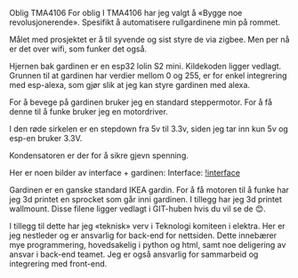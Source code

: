 Oblig TMA4106
For oblig I TMA4106 har jeg valgt å «Bygge noe revolusjonerende». Spesifikt å automatisere rullgardinene min på rommet. 

Målet med prosjektet er å til syvende og sist styre de via zigbee. Men per nå er det over wifi, som funker det også.

Hjernen bak gardinen er en esp32 lolin S2 mini. Kildekoden ligger vedlagt. Grunnen til at gardinen har verdier mellom 0 og 255, er for enkel integrering med esp-alexa, som gjør slik at jeg kan styre gardinen med alexa.

For å bevege på gardinen bruker jeg en standard steppermotor. For å få denne til å funke bruker jeg en motordriver. 

I den røde sirkelen er en stepdown fra 5v til 3.3v, siden jeg tar inn kun 5v og esp-en bruker 3.3V.

Kondensatoren er der for å sikre gjevn spenning.

Her er noen bilder av interface + gardinen: 
Interface: 
[!interface](interface.png)

Gardinen er en ganske standard IKEA gardin. For å få motoren til å funke har jeg 3d printet en sprocket som går inni gardinen. I tillegg har jeg 3d printet wallmount. Disse filene ligger vedlagt i GIT-huben hvis du vil se de 😊.

I tillegg til dette har jeg «teknisk» verv i Teknologi komiteen i elektra. Her er jeg nestleder og er ansvarlig for back-end for nettsiden. Dette innebærer mye programmering, hovedsakelig i python og html, samt noe deligering av ansvar i back-end teamet. Jeg er også ansvarlig for sammarbeid og integrering med front-end.



